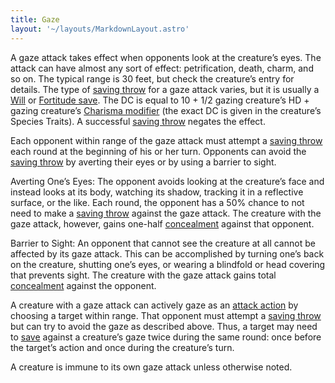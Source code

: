 ```yaml
---
title: Gaze
layout: '~/layouts/MarkdownLayout.astro'
---
```

A gaze attack takes effect when opponents look at the creature’s eyes. The
attack can have almost any sort of effect: petrification, death, charm, and so
on. The typical range is 30 feet, but check the creature’s entry for details.
The type of [saving throw](/modern.d20.srd/basics/saving.throws) for a gaze
attack varies, but it is usually a
[Will](/modern.d20.srd/basics/saving.throws) or [Fortitude save](/modern.d20.srd/basics/saving.throws). The DC is equal to 10 + 1/2
gazing creature’s HD + gazing creature’s [Charisma modifier](/modern.d20.srd/basics/ability.scores) (the exact DC is given in the
creature’s Species Traits). A successful [saving throw](/modern.d20.srd/basics/saving.throws) negates the effect.

Each opponent within range of the gaze attack must attempt a [saving throw](/modern.d20.srd/basics/saving.throws) each round at the beginning of
his or her turn. Opponents can avoid the [saving throw](/modern.d20.srd/basics/saving.throws) by averting their eyes or by
using a barrier to sight.

Averting One’s Eyes: The opponent avoids looking at the creature’s face and
instead looks at its body, watching its shadow, tracking it in a reflective
surface, or the like. Each round, the opponent has a 50% chance to not need to
make a [saving throw](/modern.d20.srd/basics/saving.throws) against the gaze
attack. The creature with the gaze attack, however, gains one-half
[concealment](/modern.d20.srd/combat/concealment) against that opponent.

Barrier to Sight: An opponent that cannot see the creature at all cannot be
affected by its gaze attack. This can be accomplished by turning one’s back on
the creature, shutting one’s eyes, or wearing a blindfold or head covering
that prevents sight. The creature with the gaze attack gains total
[concealment](/modern.d20.srd/combat/concealment) against the opponent.

A creature with a gaze attack can actively gaze as an [attack action](/modern.d20.srd/combat/attack.actions) by choosing a target within
range. That opponent must attempt a [saving throw](/modern.d20.srd/basics/saving.throws) but can try to avoid the gaze as
described above. Thus, a target may need to
[save](/modern.d20.srd/basics/saving.throws) against a creature’s gaze twice
during the same round: once before the target’s action and once during the
creature’s turn.

A creature is immune to its own gaze attack unless otherwise noted.

